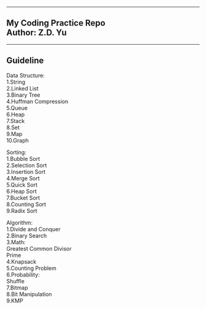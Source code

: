 -------------------------  
My Coding Practice Repo  
Author: Z.D. Yu  
-------------------------  

-------------------------  
Guideline  
-------------------------  

Data Structure:  
1.String  
2.Linked List  
3.Binary Tree  
4.Huffman Compression  
5.Queue  
6.Heap  
7.Stack  
8.Set  
9.Map  
10.Graph  

Sorting:  
1.Bubble Sort  
2.Selection Sort  
3.Insertion Sort  
4.Merge Sort  
5.Quick Sort  
6.Heap Sort  
7.Bucket Sort  
8.Counting Sort  
9.Radix Sort  

Algorithm:  
1.Divide and Conquer  
2.Binary Search  
3.Math:  
    Greatest Common Divisor  
    Prime  
4.Knapsack  
5.Counting Problem  
6.Probability:  
    Shuffle  
7.Bitmap  
8.Bit Manipulation  
9.KMP  

